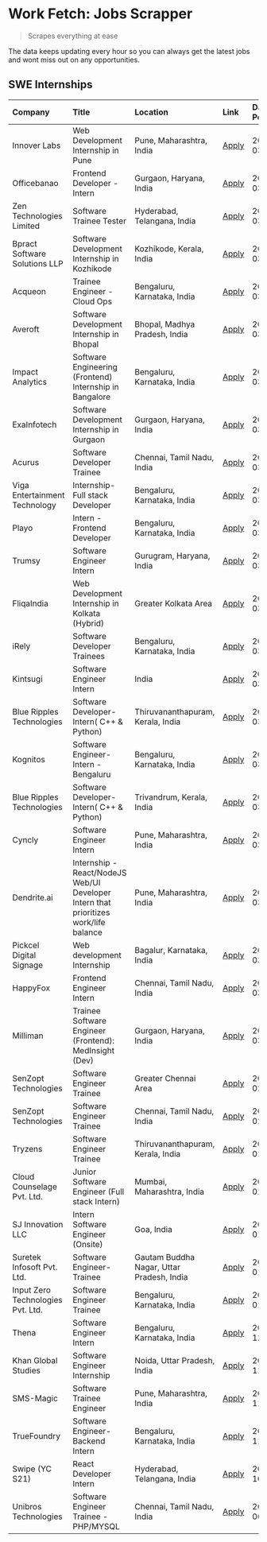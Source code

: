 # Work Fetch: Jobs Scrapper
> Scrapes everything at ease

The data keeps updating every hour so you can always get the latest jobs and wont miss out on any opportunities.

## SWE Internships
<!--START_SECTION:workfetch-->
| Company                           | Title                                                                                | Location                                  | Link                                                                                                                                                                                                                                                                                              | Date Posted   |
|:----------------------------------|:-------------------------------------------------------------------------------------|:------------------------------------------|:--------------------------------------------------------------------------------------------------------------------------------------------------------------------------------------------------------------------------------------------------------------------------------------------------|:--------------|
| Innover Labs                      | Web Development Internship in Pune                                                   | Pune, Maharashtra, India                  | [Apply](https://in.linkedin.com/jobs/view/web-development-internship-in-pune-at-innover-labs-3875494237?position=9&pageNum=0&refId=2PJRWkh4ivT7uDxqaCSAxw%3D%3D&trackingId=vJfJWwizEOE2bD%2FV3rJ5Ug%3D%3D&trk=public_jobs_jserp-result_search-card)                                               | 2024-03-28    |
| Officebanao                       | Frontend Developer - Intern                                                          | Gurgaon, Haryana, India                   | [Apply](https://in.linkedin.com/jobs/view/frontend-developer-intern-at-officebanao-3871265915?position=14&pageNum=0&refId=2PJRWkh4ivT7uDxqaCSAxw%3D%3D&trackingId=CeN%2B0dxKewJ3xzaQFeCV%2BQ%3D%3D&trk=public_jobs_jserp-result_search-card)                                                      | 2024-03-28    |
| Zen Technologies Limited          | Software Trainee Tester                                                              | Hyderabad, Telangana, India               | [Apply](https://in.linkedin.com/jobs/view/software-trainee-tester-at-zen-technologies-limited-3872036112?position=12&pageNum=0&refId=2PJRWkh4ivT7uDxqaCSAxw%3D%3D&trackingId=%2BNr1GLj8pEWCIRjuPanm6Q%3D%3D&trk=public_jobs_jserp-result_search-card)                                             | 2024-03-27    |
| Bpract Software Solutions LLP     | Software Development Internship in Kozhikode                                         | Kozhikode, Kerala, India                  | [Apply](https://in.linkedin.com/jobs/view/software-development-internship-in-kozhikode-at-bpract-software-solutions-llp-3874054300?position=21&pageNum=0&refId=2PJRWkh4ivT7uDxqaCSAxw%3D%3D&trackingId=bCqCLI0l1lNQ%2FHoCSd3DWQ%3D%3D&trk=public_jobs_jserp-result_search-card)                   | 2024-03-27    |
| Acqueon                           | Trainee Engineer - Cloud Ops                                                         | Bengaluru, Karnataka, India               | [Apply](https://in.linkedin.com/jobs/view/trainee-engineer-cloud-ops-at-acqueon-3871481740?position=51&pageNum=0&refId=2PJRWkh4ivT7uDxqaCSAxw%3D%3D&trackingId=6y5COawOebq3lQDbsOeNhA%3D%3D&trk=public_jobs_jserp-result_search-card)                                                             | 2024-03-27    |
| Averoft                           | Software Development Internship in Bhopal                                            | Bhopal, Madhya Pradesh, India             | [Apply](https://in.linkedin.com/jobs/view/software-development-internship-in-bhopal-at-averoft-3874051550?position=53&pageNum=0&refId=2PJRWkh4ivT7uDxqaCSAxw%3D%3D&trackingId=YGj47owUrDhYIv4v2I8qbw%3D%3D&trk=public_jobs_jserp-result_search-card)                                              | 2024-03-27    |
| Impact Analytics                  | Software Engineering (Frontend) Internship in Bangalore                              | Bengaluru, Karnataka, India               | [Apply](https://in.linkedin.com/jobs/view/software-engineering-frontend-internship-in-bangalore-at-impact-analytics-3872535077?position=5&pageNum=0&refId=2PJRWkh4ivT7uDxqaCSAxw%3D%3D&trackingId=2BossjBQa4ifxvdDSiv8Uw%3D%3D&trk=public_jobs_jserp-result_search-card)                          | 2024-03-26    |
| ExaInfotech                       | Software Development Internship in Gurgaon                                           | Gurgaon, Haryana, India                   | [Apply](https://in.linkedin.com/jobs/view/software-development-internship-in-gurgaon-at-exainfotech-3872534185?position=18&pageNum=0&refId=2PJRWkh4ivT7uDxqaCSAxw%3D%3D&trackingId=GJsEV8QrneB8nBTGI2q2xg%3D%3D&trk=public_jobs_jserp-result_search-card)                                         | 2024-03-26    |
| Acurus                            | Software Developer Trainee                                                           | Chennai, Tamil Nadu, India                | [Apply](https://in.linkedin.com/jobs/view/software-developer-trainee-at-acurus-3871400616?position=27&pageNum=0&refId=2PJRWkh4ivT7uDxqaCSAxw%3D%3D&trackingId=wPVUO5p%2Bz%2Bd0troCEfmZzA%3D%3D&trk=public_jobs_jserp-result_search-card)                                                          | 2024-03-26    |
| Viga Entertainment Technology     | Internship-Full stack Developer                                                      | Bengaluru, Karnataka, India               | [Apply](https://in.linkedin.com/jobs/view/internship-full-stack-developer-at-viga-entertainment-technology-3870669789?position=37&pageNum=0&refId=2PJRWkh4ivT7uDxqaCSAxw%3D%3D&trackingId=q6yes2AwHLOATDGX1vIoHA%3D%3D&trk=public_jobs_jserp-result_search-card)                                  | 2024-03-25    |
| Playo                             | Intern - Frontend Developer                                                          | Bengaluru, Karnataka, India               | [Apply](https://in.linkedin.com/jobs/view/intern-frontend-developer-at-playo-3864131172?position=7&pageNum=0&refId=2PJRWkh4ivT7uDxqaCSAxw%3D%3D&trackingId=IGHNRV9fiVD1FXNNlWyclQ%3D%3D&trk=public_jobs_jserp-result_search-card)                                                                 | 2024-03-22    |
| Trumsy                            | Software Engineer Intern                                                             | Gurugram, Haryana, India                  | [Apply](https://in.linkedin.com/jobs/view/software-engineer-intern-at-trumsy-3864795201?position=39&pageNum=0&refId=2PJRWkh4ivT7uDxqaCSAxw%3D%3D&trackingId=j5enlPzRjNVFiXHPDDfArQ%3D%3D&trk=public_jobs_jserp-result_search-card)                                                                | 2024-03-20    |
| FliqaIndia                        | Web Development Internship in Kolkata (Hybrid)                                       | Greater Kolkata Area                      | [Apply](https://in.linkedin.com/jobs/view/web-development-internship-in-kolkata-hybrid-at-fliqaindia-3864372048?position=42&pageNum=0&refId=2PJRWkh4ivT7uDxqaCSAxw%3D%3D&trackingId=Zhn9LT%2BwlJnuvhlVECPAHw%3D%3D&trk=public_jobs_jserp-result_search-card)                                      | 2024-03-19    |
| iRely                             | Software Developer Trainees                                                          | Bengaluru, Karnataka, India               | [Apply](https://in.linkedin.com/jobs/view/software-developer-trainees-at-irely-3860566039?position=3&pageNum=0&refId=2PJRWkh4ivT7uDxqaCSAxw%3D%3D&trackingId=uah28yqMhwjN1SC2C5YlsA%3D%3D&trk=public_jobs_jserp-result_search-card)                                                               | 2024-03-18    |
| Kintsugi                          | Software Engineer Intern                                                             | India                                     | [Apply](https://in.linkedin.com/jobs/view/software-engineer-intern-at-kintsugi-3857074071?position=38&pageNum=0&refId=2PJRWkh4ivT7uDxqaCSAxw%3D%3D&trackingId=oxuZwTmEz0ebc2lF91eHsw%3D%3D&trk=public_jobs_jserp-result_search-card)                                                              | 2024-03-16    |
| Blue Ripples Technologies         | Software Developer- Intern( C++ & Python)                                            | Thiruvananthapuram, Kerala, India         | [Apply](https://in.linkedin.com/jobs/view/software-developer-intern-c%2B%2B-python-at-blue-ripples-technologies-3855594494?position=20&pageNum=0&refId=2PJRWkh4ivT7uDxqaCSAxw%3D%3D&trackingId=UHD1s2UD1%2FznCLgWyin6ew%3D%3D&trk=public_jobs_jserp-result_search-card)                           | 2024-03-14    |
| Kognitos                          | Software Engineer-Intern -Bengaluru                                                  | Bengaluru, Karnataka, India               | [Apply](https://in.linkedin.com/jobs/view/software-engineer-intern-bengaluru-at-kognitos-3855361239?position=8&pageNum=0&refId=2PJRWkh4ivT7uDxqaCSAxw%3D%3D&trackingId=1tEXyeyaTsfSaTcRsd1WNQ%3D%3D&trk=public_jobs_jserp-result_search-card)                                                     | 2024-03-13    |
| Blue Ripples Technologies         | Software Developer- Intern( C++  & Python)                                           | Trivandrum, Kerala, India                 | [Apply](https://in.linkedin.com/jobs/view/software-developer-intern-c%2B%2B-python-at-blue-ripples-technologies-3856150730?position=19&pageNum=0&refId=2PJRWkh4ivT7uDxqaCSAxw%3D%3D&trackingId=43exQr5S0ZDNtO4qEBSl5g%3D%3D&trk=public_jobs_jserp-result_search-card)                             | 2024-03-13    |
| Cyncly                            | Software Engineer Intern                                                             | Pune, Maharashtra, India                  | [Apply](https://in.linkedin.com/jobs/view/software-engineer-intern-at-cyncly-3853990178?position=22&pageNum=0&refId=2PJRWkh4ivT7uDxqaCSAxw%3D%3D&trackingId=wD%2FbHUjiDvg36ajM4oB0pA%3D%3D&trk=public_jobs_jserp-result_search-card)                                                              | 2024-03-13    |
| Dendrite.ai                       | Internship - React/NodeJS Web/UI Developer Intern that prioritizes work/life balance | Pune, Maharashtra, India                  | [Apply](https://in.linkedin.com/jobs/view/internship-react-nodejs-web-ui-developer-intern-that-prioritizes-work-life-balance-at-dendrite-ai-3853583200?position=36&pageNum=0&refId=2PJRWkh4ivT7uDxqaCSAxw%3D%3D&trackingId=ZY9rkVHPGjxPM5as9VrfAg%3D%3D&trk=public_jobs_jserp-result_search-card) | 2024-03-12    |
| Pickcel Digital Signage           | Web development Internship                                                           | Bagalur, Karnataka, India                 | [Apply](https://in.linkedin.com/jobs/view/web-development-internship-at-pickcel-digital-signage-3849506118?position=52&pageNum=0&refId=2PJRWkh4ivT7uDxqaCSAxw%3D%3D&trackingId=%2Fc0Hrue1tbly%2FHH4dcmYwg%3D%3D&trk=public_jobs_jserp-result_search-card)                                         | 2024-03-08    |
| HappyFox                          | Frontend Engineer Intern                                                             | Chennai, Tamil Nadu, India                | [Apply](https://in.linkedin.com/jobs/view/frontend-engineer-intern-at-happyfox-3848357951?position=46&pageNum=0&refId=2PJRWkh4ivT7uDxqaCSAxw%3D%3D&trackingId=Sp4%2BPLfUaEg8Ogawh8yNqQ%3D%3D&trk=public_jobs_jserp-result_search-card)                                                            | 2024-03-07    |
| Milliman                          | Trainee Software Engineer (Frontend): MedInsight (Dev)                               | Gurgaon, Haryana, India                   | [Apply](https://in.linkedin.com/jobs/view/trainee-software-engineer-frontend-medinsight-dev-at-milliman-3792874280?position=11&pageNum=0&refId=2PJRWkh4ivT7uDxqaCSAxw%3D%3D&trackingId=NHzk6wWjxtCtRsGoS8u3Ig%3D%3D&trk=public_jobs_jserp-result_search-card)                                     | 2024-03-01    |
| SenZopt Technologies              | Software Engineer Trainee                                                            | Greater Chennai Area                      | [Apply](https://in.linkedin.com/jobs/view/software-engineer-trainee-at-senzopt-technologies-3827688781?position=40&pageNum=0&refId=2PJRWkh4ivT7uDxqaCSAxw%3D%3D&trackingId=DEV%2BbNtzk%2F0wY%2BWevFA4Eg%3D%3D&trk=public_jobs_jserp-result_search-card)                                           | 2024-02-12    |
| SenZopt Technologies              | Software Engineer Trainee                                                            | Chennai, Tamil Nadu, India                | [Apply](https://in.linkedin.com/jobs/view/software-engineer-trainee-at-senzopt-technologies-3827686880?position=57&pageNum=0&refId=2PJRWkh4ivT7uDxqaCSAxw%3D%3D&trackingId=q6OWKLo%2BUlIxef3pPYrHLQ%3D%3D&trk=public_jobs_jserp-result_search-card)                                               | 2024-02-12    |
| Tryzens                           | Software Engineer Trainee                                                            | Thiruvananthapuram, Kerala, India         | [Apply](https://in.linkedin.com/jobs/view/software-engineer-trainee-at-tryzens-3809363491?position=41&pageNum=0&refId=2PJRWkh4ivT7uDxqaCSAxw%3D%3D&trackingId=%2Fcnh12QMK6b%2BkREARXuuwg%3D%3D&trk=public_jobs_jserp-result_search-card)                                                          | 2024-01-18    |
| Cloud Counselage Pvt. Ltd.        | Junior Software Engineer (Full stack Intern)                                         | Mumbai, Maharashtra, India                | [Apply](https://in.linkedin.com/jobs/view/junior-software-engineer-full-stack-intern-at-cloud-counselage-pvt-ltd-3803132814?position=31&pageNum=0&refId=2PJRWkh4ivT7uDxqaCSAxw%3D%3D&trackingId=%2BqQfxcCHoJW3B6%2F1n73cDQ%3D%3D&trk=public_jobs_jserp-result_search-card)                        | 2024-01-11    |
| SJ Innovation LLC                 | Intern Software Engineer (Onsite)                                                    | Goa, India                                | [Apply](https://in.linkedin.com/jobs/view/intern-software-engineer-onsite-at-sj-innovation-llc-3799959011?position=45&pageNum=0&refId=2PJRWkh4ivT7uDxqaCSAxw%3D%3D&trackingId=NTRthYWE%2BoL8GXAWvJT%2FEg%3D%3D&trk=public_jobs_jserp-result_search-card)                                          | 2024-01-11    |
| Suretek Infosoft Pvt. Ltd.        | Software Engineer-Trainee                                                            | Gautam Buddha Nagar, Uttar Pradesh, India | [Apply](https://in.linkedin.com/jobs/view/software-engineer-trainee-at-suretek-infosoft-pvt-ltd-3800934643?position=28&pageNum=0&refId=2PJRWkh4ivT7uDxqaCSAxw%3D%3D&trackingId=ku3T6LeF6rbv484GrvacbA%3D%3D&trk=public_jobs_jserp-result_search-card)                                             | 2024-01-09    |
| Input Zero Technologies Pvt. Ltd. | Software Engineer Trainee                                                            | Bengaluru, Karnataka, India               | [Apply](https://in.linkedin.com/jobs/view/software-engineer-trainee-at-input-zero-technologies-pvt-ltd-3800927643?position=34&pageNum=0&refId=2PJRWkh4ivT7uDxqaCSAxw%3D%3D&trackingId=AOOXPlGBJg2Y1nQZfWwN%2Bg%3D%3D&trk=public_jobs_jserp-result_search-card)                                    | 2024-01-09    |
| Thena                             | Software Engineer Intern                                                             | Bengaluru, Karnataka, India               | [Apply](https://in.linkedin.com/jobs/view/software-engineer-intern-at-thena-3778731751?position=23&pageNum=0&refId=2PJRWkh4ivT7uDxqaCSAxw%3D%3D&trackingId=fmuofsMBP49shWRoBnRFgg%3D%3D&trk=public_jobs_jserp-result_search-card)                                                                 | 2023-12-05    |
| Khan Global Studies               | Software Engineer Internship                                                         | Noida, Uttar Pradesh, India               | [Apply](https://in.linkedin.com/jobs/view/software-engineer-internship-at-khan-global-studies-3766942197?position=59&pageNum=0&refId=2PJRWkh4ivT7uDxqaCSAxw%3D%3D&trackingId=YBqpMxNSE%2FJaON1tro4mvA%3D%3D&trk=public_jobs_jserp-result_search-card)                                             | 2023-11-27    |
| SMS-Magic                         | Software Trainee Engineer                                                            | Pune, Maharashtra, India                  | [Apply](https://in.linkedin.com/jobs/view/software-trainee-engineer-at-sms-magic-3761409781?position=33&pageNum=0&refId=2PJRWkh4ivT7uDxqaCSAxw%3D%3D&trackingId=Vlhcnc%2Bz9TnNWEphXbWy9Q%3D%3D&trk=public_jobs_jserp-result_search-card)                                                          | 2023-11-16    |
| TrueFoundry                       | Software Engineer-Backend Intern                                                     | Bengaluru, Karnataka, India               | [Apply](https://in.linkedin.com/jobs/view/software-engineer-backend-intern-at-truefoundry-3779508170?position=35&pageNum=0&refId=2PJRWkh4ivT7uDxqaCSAxw%3D%3D&trackingId=YhC8XpxxdFou7ooib2QEqA%3D%3D&trk=public_jobs_jserp-result_search-card)                                                   | 2023-11-10    |
| Swipe (YC S21)                    | React Developer Intern                                                               | Hyderabad, Telangana, India               | [Apply](https://in.linkedin.com/jobs/view/react-developer-intern-at-swipe-yc-s21-3737600089?position=25&pageNum=0&refId=2PJRWkh4ivT7uDxqaCSAxw%3D%3D&trackingId=G7Ng75OEavlA8xVqIj%2FXaw%3D%3D&trk=public_jobs_jserp-result_search-card)                                                          | 2023-10-13    |
| Unibros Technologies              | Software Engineer Trainee - PHP/MYSQL                                                | Chennai, Tamil Nadu, India                | [Apply](https://in.linkedin.com/jobs/view/software-engineer-trainee-php-mysql-at-unibros-technologies-3656599241?position=43&pageNum=0&refId=2PJRWkh4ivT7uDxqaCSAxw%3D%3D&trackingId=0JRGo5KS3iMfDXSrk3irBw%3D%3D&trk=public_jobs_jserp-result_search-card)                                       | 2023-06-12    |
<!--END_SECTION:workfetch-->
